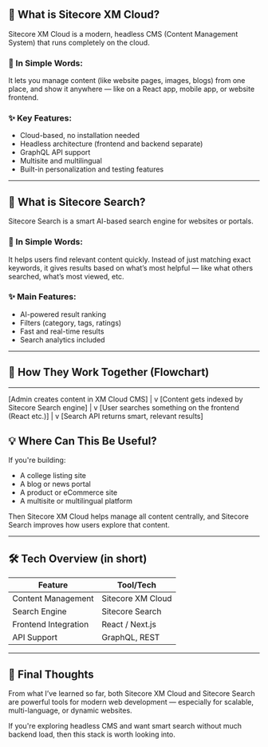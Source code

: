 ## 🔹 What is Sitecore XM Cloud?

Sitecore XM Cloud is a modern, headless CMS (Content Management System) that runs completely on the cloud.

### 🧠 In Simple Words:
It lets you manage content (like website pages, images, blogs) from one place, and show it anywhere — like on a React app, mobile app, or website frontend.

### ✨ Key Features:

- Cloud-based, no installation needed  
- Headless architecture (frontend and backend separate)  
- GraphQL API support  
- Multisite and multilingual  
- Built-in personalization and testing features  

---

## 🔎 What is Sitecore Search?

Sitecore Search is a smart AI-based search engine for websites or portals.

### 🧠 In Simple Words:
It helps users find relevant content quickly. Instead of just matching exact keywords, it gives results based on what’s most helpful — like what others searched, what’s most viewed, etc.

### ✨ Main Features:

- AI-powered result ranking  
- Filters (category, tags, ratings)  
- Fast and real-time results  
- Search analytics included  

---

## 🔁 How They Work Together (Flowchart)


---

[Admin creates content in XM Cloud CMS]
|
v
[Content gets indexed by Sitecore Search engine]
|
v
[User searches something on the frontend (React etc.)]
|
v
[Search API returns smart, relevant results]

## 💡 Where Can This Be Useful?

If you're building:

- A college listing site  
- A blog or news portal  
- A product or eCommerce site  
- A multisite or multilingual platform  

Then Sitecore XM Cloud helps manage all content centrally, and Sitecore Search improves how users explore that content.

---

## 🛠️ Tech Overview (in short)

| Feature              | Tool/Tech           |
|----------------------|---------------------|
| Content Management   | Sitecore XM Cloud   |
| Search Engine        | Sitecore Search     |
| Frontend Integration | React / Next.js     |
| API Support          | GraphQL, REST       |

---

## 📌 Final Thoughts

From what I’ve learned so far, both Sitecore XM Cloud and Sitecore Search are powerful tools for modern web development — especially for scalable, multi-language, or dynamic websites.

If you're exploring headless CMS and want smart search without much backend load, then this stack is worth looking into.
